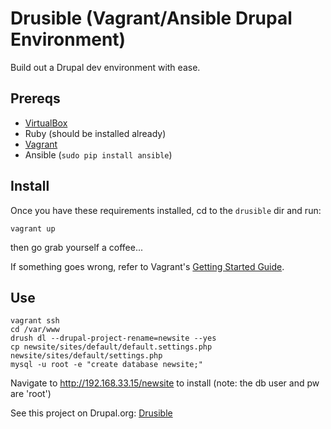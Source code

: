Drusible (Vagrant/Ansible Drupal Environment)
================

Build out a Drupal dev environment with ease.

Prereqs
-------

- [VirtualBox](https://www.virtualbox.org/wiki/Downloads)
- Ruby (should be installed already)
- [Vagrant](https://www.vagrantup.com/downloads.html)
- Ansible (`sudo pip install ansible`)

Install
-------

Once you have these requirements installed, cd to the `drusible` dir and run:

`vagrant up`

then go grab yourself a coffee...

If something goes wrong, refer to Vagrant's [Getting Started
Guide](http://docs.vagrantup.com/v2/getting-started/index.html).

Use
---

    vagrant ssh
    cd /var/www
    drush dl --drupal-project-rename=newsite --yes
    cp newsite/sites/default/default.settings.php newsite/sites/default/settings.php
    mysql -u root -e "create database newsite;"

Navigate to http://192.168.33.15/newsite to install (note: the db user and pw are 'root')

See this project on Drupal.org: [Drusible](https://www.drupal.org/project/drusible)